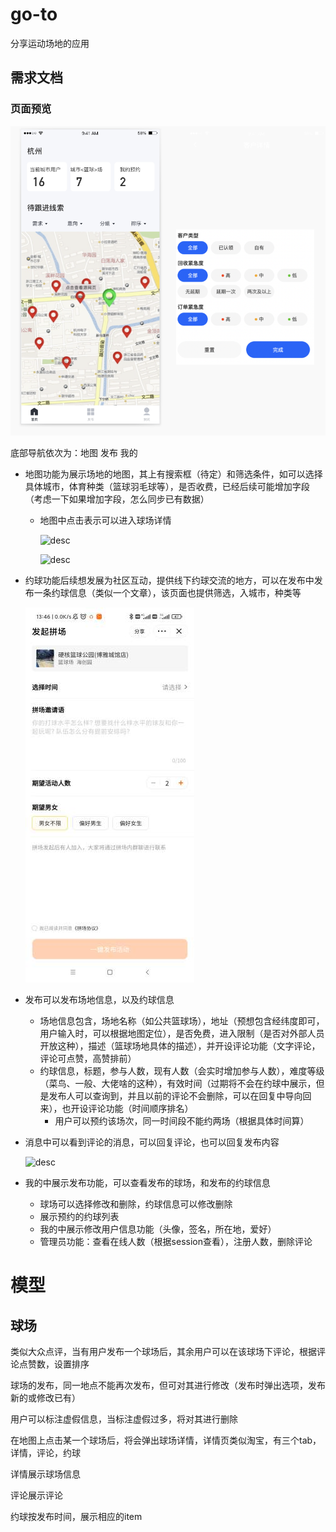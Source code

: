 # go-to

分享运动场地的应用

## 需求文档

### 页面预览

![desc](./docs/image/Snipaste_2021-11-30_15-48-49.png)

底部导航依次为：地图  发布  我的

* 地图功能为展示场地的地图，其上有搜索框（待定）和筛选条件，如可以选择具体城市，体育种类（篮球羽毛球等），是否收费，已经后续可能增加字段（考虑一下如果增加字段，怎么同步已有数据）

  * 地图中点击表示可以进入球场详情

    ![desc](https://view.didistatic.com/static/dcms/19hpao1b3zekwk6xmyk_270x600_compress.jpeg)

    ![desc](https://view.didistatic.com/static/dcms/7qcc06ke2nkwk6xmy0_270x600_compress.jpeg)

* 约球功能后续想发展为社区互动，提供线下约球交流的地方，可以在发布中发布一条约球信息（类似一个文章），该页面也提供筛选，入城市，种类等

  ![desc](./docs/image/eeb636e7bf030306632f01ca785015e8.jpg)

* 发布可以发布场地信息，以及约球信息

  * 场地信息包含，场地名称（如公共篮球场），地址（预想包含经纬度即可，用户输入时，可以根据地图定位），是否免费，进入限制（是否对外部人员开放这种），描述（篮球场地具体的描述），并开设评论功能（文字评论，评论可点赞，高赞排前）
  * 约球信息，标题，参与人数，现有人数（会实时增加参与人数），难度等级（菜鸟、一般、大佬啥的这种），有效时间（过期将不会在约球中展示，但是发布人可以查询到，并且以前的评论不会删除，可以在回复中导向回来），也开设评论功能（时间顺序排名）
    * 用户可以预约该场次，同一时间段不能约两场（根据具体时间算）

* 消息中可以看到评论的消息，可以回复评论，也可以回复发布内容

  ![desc](https://view.didistatic.com/static/dcms/19hpao1b3zekwk7ly41_270x600_compress.jpeg)

* 我的中展示发布功能，可以查看发布的球场，和发布的约球信息

  * 球场可以选择修改和删除，约球信息可以修改删除
  * 展示预约的约球列表
  * 我的中展示修改用户信息功能（头像，签名，所在地，爱好）
  * 管理员功能：查看在线人数（根据session查看），注册人数，删除评论

# 模型

## 球场

类似大众点评，当有用户发布一个球场后，其余用户可以在该球场下评论，根据评论点赞数，设置排序

球场的发布，同一地点不能再次发布，但可对其进行修改（发布时弹出选项，发布新的或修改已有）

用户可以标注虚假信息，当标注虚假过多，将对其进行删除

在地图上点击某一个球场后，将会弹出球场详情，详情页类似淘宝，有三个tab，详情，评论，约球

详情展示球场信息

评论展示评论

约球按发布时间，展示相应的item
